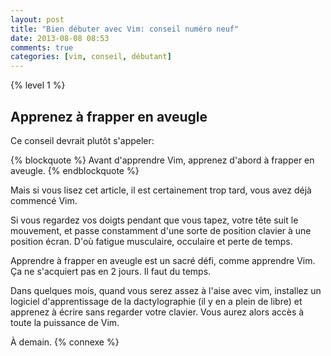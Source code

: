 ```yaml
---
layout: post
title: "Bien débuter avec Vim: conseil numéro neuf"
date: 2013-08-08 08:53
comments: true
categories: [vim, conseil, débutant]
---
```


{% level 1 %}

Apprenez à frapper en aveugle
-----------------------------

Ce conseil devrait plutôt s'appeler:

{% blockquote %}
Avant d'apprendre Vim, apprenez d'abord à frapper en aveugle.
{% endblockquote %}

Mais si vous lisez cet article, il est certainement trop tard, vous avez
déjà commencé Vim.

<!-- more -->

Si vous regardez vos doigts pendant que vous tapez, votre tête suit le
mouvement, et passe constamment d'une sorte de position clavier à une
position écran. D'où fatigue musculaire, occulaire et perte de temps.

Apprendre à frapper en aveugle est un sacré défi, comme apprendre Vim.
Ça ne s'acquiert pas en 2 jours. Il faut du temps.

Dans quelques mois, quand vous serez
assez à l'aise avec vim, installez un logiciel d'apprentissage de la
dactylographie (il y en a plein de libre) et apprenez à écrire sans regarder
votre clavier. Vous aurez alors accès à toute la puissance de Vim.

À demain.
{% connexe %}
